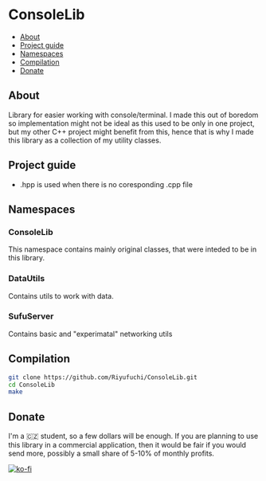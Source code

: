 # ConsoleLib

- [About](#about)
- [Project guide](#project-guide)
- [Namespaces](#namespaces)
- [Compilation](#compilation)
- [Donate](#donate)

## About

Library for easier working with console/terminal. I made this out of boredom so implementation might not be ideal as this used to be only in one project, but my other C++ project might benefit from this, hence that is why I made this library as a collection of my utility classes.

## Project guide

- .hpp is used when there is no coresponding .cpp file

## Namespaces

### ConsoleLib

This namespace contains mainly original classes, that were inteded to be in this library.

### DataUtils

Contains utils to work with data.

### SufuServer

Contains basic and "experimatal" networking utils

## Compilation

   ```bash
   git clone https://github.com/Riyufuchi/ConsoleLib.git
   cd ConsoleLib
   make
   ```

## Donate

I'm a 🇨🇿 student, so a few dollars will be enough. If you are planning to use this library in a commercial application, then it would be fair if you would send more, possibly a small share of 5-10% of monthly profits.

[![ko-fi](https://ko-fi.com/img/githubbutton_sm.svg)](https://ko-fi.com/P5P11WTFL)
